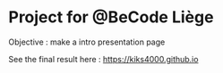 # Project for @BeCode Liège

 Objective : make a intro presentation page
 
 See the final result here : https://kiks4000.github.io
